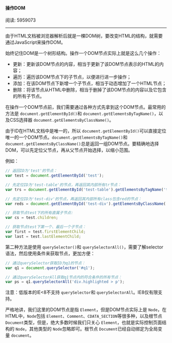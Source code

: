 #### 操作DOM

阅读: 5959073

---

由于HTML文档被浏览器解析后就是一棵DOM树，要改变HTML的结构，就需要通过JavaScript来操作DOM。

始终记住DOM是一个树形结构。操作一个DOM节点实际上就是这么几个操作：

* 更新：更新该DOM节点的内容，相当于更新了该DOM节点表示的HTML的内容；
* 遍历：遍历该DOM节点下的子节点，以便进行进一步操作；
* 添加：在该DOM节点下新增一个子节点，相当于动态增加了一个HTML节点；
* 删除：将该节点从HTML中删除，相当于删掉了该DOM节点的内容以及它包含的所有子节点。

在操作一个DOM节点前，我们需要通过各种方式先拿到这个DOM节点。最常用的方法是 `document.getElementById()`和 `document.getElementsByTagName()`，以及CSS选择器 `document.getElementsByClassName()`。

由于ID在HTML文档中是唯一的，所以 `document.getElementById()`可以直接定位唯一的一个DOM节点。`document.getElementsByTagName()`和 `document.getElementsByClassName()`总是返回一组DOM节点。要精确地选择DOM，可以先定位父节点，再从父节点开始选择，以缩小范围。

例如：

```js
// 返回ID为'test'的节点：
var test = document.getElementById('test');

// 先定位ID为'test-table'的节点，再返回其内部所有tr节点：
var trs = document.getElementById('test-table').getElementsByTagName('tr');

// 先定位ID为'test-div'的节点，再返回其内部所有class包含red的节点：
var reds = document.getElementById('test-div').getElementsByClassName('red');

// 获取节点test下的所有直属子节点:
var cs = test.children;

// 获取节点test下第一个、最后一个子节点：
var first = test.firstElementChild;
var last = test.lastElementChild;
```

第二种方法是使用 `querySelector()`和 `querySelectorAll()`，需要了解selector语法，然后使用条件来获取节点，更加方便：

```js
// 通过querySelector获取ID为q1的节点：
var q1 = document.querySelector('#q1');

// 通过querySelectorAll获取q1节点内的符合条件的所有节点：
var ps = q1.querySelectorAll('div.highlighted > p');
```

注意：低版本的IE<8不支持 `querySelector`和 `querySelectorAll`。IE8仅有限支持。

严格地讲，我们这里的DOM节点是指 `Element`，但是DOM节点实际上是 `Node`，在HTML中，`Node`包括 `Element`、`Comment`、`CDATA_SECTION`等很多种，以及根节点 `Document`类型，但是，绝大多数时候我们只关心 `Element`，也就是实际控制页面结构的 `Node`，其他类型的 `Node`忽略即可。根节点 `Document`已经自动绑定为全局变量 `document`。
